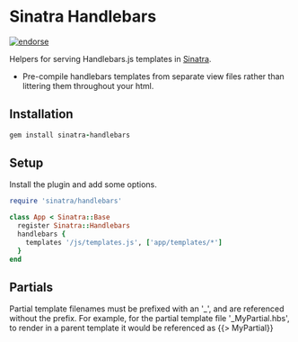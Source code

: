 # Sinatra Handlebars

[![endorse](https://api.coderwall.com/benkitzelman/endorsecount.png)](https://coderwall.com/benkitzelman)

Helpers for serving Handlebars.js templates in [Sinatra][sinatra].

- Pre-compile handlebars templates from separate view files rather than littering them throughout your html.


## Installation

``` ruby
gem install sinatra-handlebars
```


## Setup

Install the plugin and add some options.

``` ruby
require 'sinatra/handlebars'

class App < Sinatra::Base
  register Sinatra::Handlebars
  handlebars {
    templates '/js/templates.js', ['app/templates/*']
  }
end
```


## Partials
Partial template filenames must be prefixed with an '_', and are referenced without the prefix.
For example, for the partial template file '_MyPartial.hbs', to render in a parent template it would be referenced as {{> MyPartial}}


[handlebars.js]: http://handlebarsjs.com/
[sinatra]: http://sinatrarb.com
